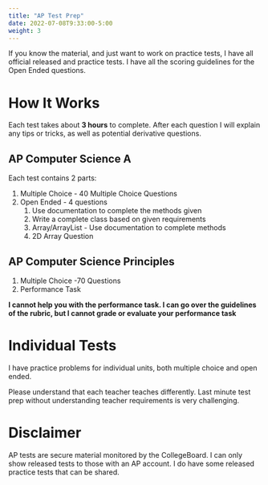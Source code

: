 ```yaml
---
title: "AP Test Prep"
date: 2022-07-08T9:33:00-5:00
weight: 3
---
```


If you know the material, and just want to work on practice tests, I have all official released and practice tests. I have all the scoring guidelines for the Open Ended questions.

# How It Works

Each test takes about **3 hours** to complete. After each question I will explain any tips or tricks, as well as potential derivative questions. 

## AP Computer Science A 
Each test contains 2 parts:

1. Multiple Choice - 40 Multiple Choice Questions
2. Open Ended - 4 questions
    1. Use documentation to complete the methods given
    2. Write a complete class based on given requirements
    3. Array/ArrayList - Use documentation to complete methods
    4. 2D Array Question

## AP Computer Science Principles

1. Multiple Choice -70 Questions
2. Performance Task

**I cannot help you with the performance task. I can go over the guidelines of the rubric, but I cannot grade or evaluate your performance task**



# Individual Tests

I have practice problems for individual units, both multiple choice and open ended. 

Please understand that each teacher teaches differently. Last minute test prep without understanding teacher requirements is very challenging. 


# Disclaimer

AP tests are secure material monitored by the CollegeBoard. I can only show released tests to those with an AP account. I do have some released practice tests that can be shared.
